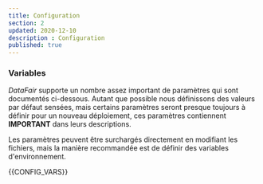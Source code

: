 ```yaml
---
title: Configuration
section: 2
updated: 2020-12-10
description : Configuration
published: true
---
```


### Variables

*DataFair* supporte un nombre assez important de paramètres qui sont documentés ci-dessous. Autant que possible nous définissons des valeurs par défaut sensées, mais certains paramètres seront presque toujours à définir pour un nouveau déploiement, ces paramètres contiennent **IMPORTANT** dans leurs descriptions.

Les paramètres peuvent être surchargés directement en modifiant les fichiers, mais la manière recommandée est de définir des variables d'environnement.

{{CONFIG_VARS}}
